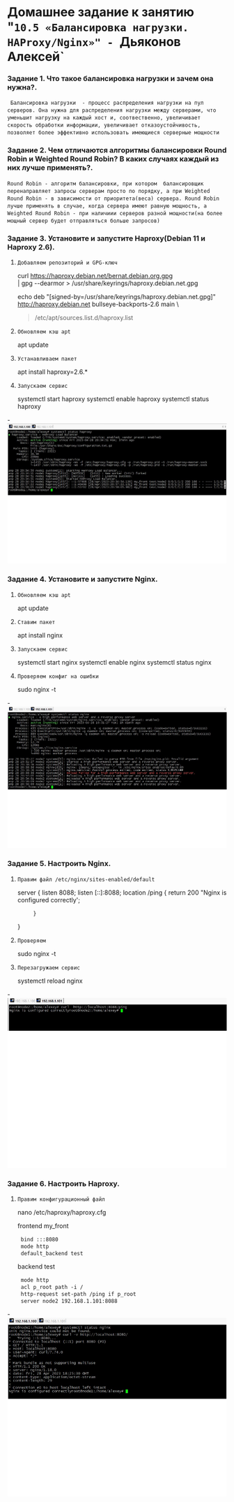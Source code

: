 # Домашнее задание к занятию "`10.5 «Балансировка нагрузки. HAProxy/Nginx»" - `Дьяконов Алексей`

### Задание 1. Что такое балансировка нагрузки и зачем она нужна?.

` Балансировка нагрузки  - процесс распределения нагрузки на пул серверов. Она нужна для распределения нагрузки между серверами, что уменьшит нагрузку на каждый хост и, соотвественно, увеличивает скорость обработки информации, увеличивает отказоустойчивость, позволяет более эффективно использовать имеющиеся серверные мощности`

### Задание 2. Чем отличаются алгоритмы балансировки Round Robin и Weighted Round Robin? В каких случаях каждый из них лучше применять?.

`Round Robin - алгоритм балансировки, при котором  балансировщик перенаправляет запросы серверам просто по порядку, а при Weighted Round Robin - в зависимости от приоритета(веса) сервера. Round Robin лучше применять в случае, когда сервера имеют равную мощность, а Weighted Round Robin - при наличиии серверов разной мощности(на более мощный сервер будет отправляться больше запросов)`


  

### Задание 3. Установите и запустите Haproxy(Debian 11 и Haproxy 2.6).

1. `Добавляем репозиторий и GPG-ключ`

    curl https://haproxy.debian.net/bernat.debian.org.gpg \
      | gpg --dearmor > /usr/share/keyrings/haproxy.debian.net.gpg

    echo deb "[signed-by=/usr/share/keyrings/haproxy.debian.net.gpg]" \
      http://haproxy.debian.net bullseye-backports-2.6 main \
      > /etc/apt/sources.list.d/haproxy.list

2. `Обновляем кэш apt`

    apt update

3. `Устанавливаем пакет`

    apt install haproxy=2.6.\*

4. `Запускаем сервис`

    systemctl start haproxy
    systemctl enable haproxy
    systemctl status haproxy



-![Скриншот Haproxy](./img/3_1.jpg)


### Задание 4. Установите и запустите Nginx.

1. `Обновляем кэш apt`

    apt update

2. `Ставим пакет `

    apt install nginx

3. `Запускаем сервис`

    systemctl start  nginx
    systemctl enable  nginx
    systemctl status nginx

4. `Проверяем конфиг на ошибки `

    sudo nginx -t

-![Скриншот Nginx](./img/4_1.jpg)

    

### Задание 5. Настроить Nginx.

1. `Правим файл /etc/nginx/sites-enabled/default`

    server {
            listen 8088;
            listen [::]:8088;
            location /ping {
                    return 200 "Nginx is configured correctly';

            }
    }

2. `Проверяем`

    sudo nginx -t

3. `Перезагружаем сервис `

    systemctl reload nginx

-![Скриншот Nginx_8088](./img/5_1.jpg)

### Задание 6. Настроить Haproxy.

1. `Правим конфигурационный файл`

    nano /etc/haproxy/haproxy.cfg


    frontend my_front

        bind :::8080
        mode http
        default_backend test

    backend test

        mode http
        acl p_root path -i /
        http-request set-path /ping if p_root
        server node2 192.168.1.101:8088

-![Скриншот HAproxy](./img/6_1.jpg)